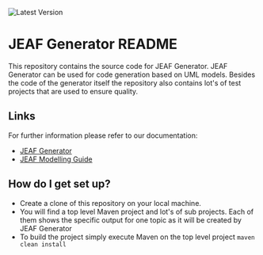 ![Latest Version](https://maven-badges.herokuapp.com/maven-central/com.anaptecs.jeaf.generator/jeaf-generator/badge.svg)



# JEAF Generator README #
This repository contains the source code for JEAF Generator. JEAF Generator can be used for code generation based on UML models. Besides the code of the generator itself the repository also contains lot's of test projects that are used to ensure quality.



## Links ##
For further information please refer to our documentation:

* [JEAF Generator](https://anaptecs.atlassian.net/l/cp/roLu4d09)
* [JEAF Modelling Guide](https://anaptecs.atlassian.net/l/c/1B2ci31g)

## How do I get set up? ##

* Create a clone of this repository on your local machine.
* You will find a top level Maven project and lot's of sub projects. Each of them shows the specific output for one topic as it will be created by JEAF Generator 
* To build the project simply execute Maven on the top level project `maven clean install`
